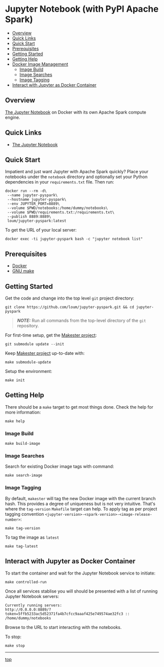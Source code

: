 # Jupyter Notebook (with PyPI Apache Spark)
- [Overview](#Overview)
- [Quick Links](#Quick-Links)
- [Quick Start](#Quick-Start)
- [Prerequisites](#Prerequisites)
- [Getting Started](#Getting-Started)
- [Getting Help](#Getting-Help)
- [Docker Image Management](#Docker-Image-Management)
  - [Image Build](#Image-Build)
  - [Image Searches](#Image-Searches)
  - [Image Tagging](#Image-Tagging)
- [Interact with Jupyter as Docker Container](#Interact-with-Jupyter-as-Docker-Container)

## Overview
[The Jupyter Notebook](https://jupyter-notebook.readthedocs.io/en/stable/) on Docker with its own Apache Spark compute engine.

## Quick Links
- [The Jupyter Notebook](https://jupyter-notebook.readthedocs.io/en/stable/)

## Quick Start
Impatient and just want Jupyter with Apache Spark quickly?  Place your notebooks under the `notebook` directory and optionally set your Python dependencies in your `requirements.txt` file.  Then run:
```
docker run --rm -d\
 --name jupyter-pyspark\
 --hostname jupyter-pyspark\
 --env JUPYTER_PORT=8889\
 --volume $PWD/notebooks:/home/dummy/notebooks\
 --volume $PWD/requirements.txt:/requirements.txt\
 --publish 8889:8889\
 loum/jupyter-pyspark:latest
```
To get the URL of your local server:
```
docker exec -ti jupyter-pyspark bash -c "jupyter notebook list"
```
## Prerequisites
- [Docker](https://docs.docker.com/install/)
- [GNU make](https://www.gnu.org/software/make/manual/make.html)

## Getting Started
Get the code and change into the top level `git` project directory:
```
git clone https://github.com/loum/jupyter-pyspark.git && cd jupyter-pyspark
```
> **_NOTE:_** Run all commands from the top-level directory of the `git` repository.

For first-time setup, get the [Makester project](https://github.com/loum/makester.git):
```
git submodule update --init
```
Keep [Makester project](https://github.com/loum/makester.git) up-to-date with:
```
make submodule-update
```
Setup the environment:
```
make init
```
## Getting Help
There should be a `make` target to get most things done.  Check the help for more information:
```
make help
```
### Image Build
```
make build-image
```
### Image Searches
Search for existing Docker image tags with command:
```
make search-image
```
### Image Tagging
By default, `makester` will tag the new Docker image with the current branch hash.  This provides a degree of uniqueness but is not very intuitive.  That's where the `tag-version` `Makefile` target can help.  To apply tag as per project tagging convention `<jupyter-version>-<spark-version>-<image-release-number>`:
```
make tag-version
```
To tag the image as `latest`
```
make tag-latest
```
## Interact with Jupyter as Docker Container
To start the container and wait for the Jupyter Notebook service to initiate:
```
make controlled-run
```
Once all services stablise you will should be presented with a list of running Jupyter Notebook servers:
```
Currently running servers:
http://0.0.0.0:8889/?token=5ffb5233ac5d52371fa4b7cfcc9aaaf425e749574ae32fc3 :: /home/dummy/notebooks
```
Browse to the URL to start interacting with the notebooks.

To stop:
```
make stop
```

---
[top](#Jupyter-Notebook-with-PyPI-Apache-Spark)
